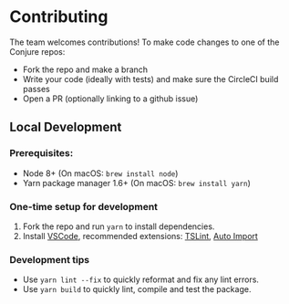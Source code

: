 # Contributing

The team welcomes contributions!  To make code changes to one of the Conjure repos:

- Fork the repo and make a branch
- Write your code (ideally with tests) and make sure the CircleCI build passes
- Open a PR (optionally linking to a github issue)

## Local Development

### Prerequisites:

- Node 8+ (On macOS: `brew install node`)
- Yarn package manager 1.6+ (On macOS: `brew install yarn`)

### One-time setup for development

1. Fork the repo and run `yarn` to install dependencies.
1. Install [VSCode](https://code.visualstudio.com/), recommended extensions: [TSLint](https://github.com/Microsoft/vscode-tslint), [Auto Import](https://github.com/soates/Auto-Import)

### Development tips

- Use `yarn lint --fix` to quickly reformat and fix any lint errors.
- Use `yarn build` to quickly lint, compile and test the package.

